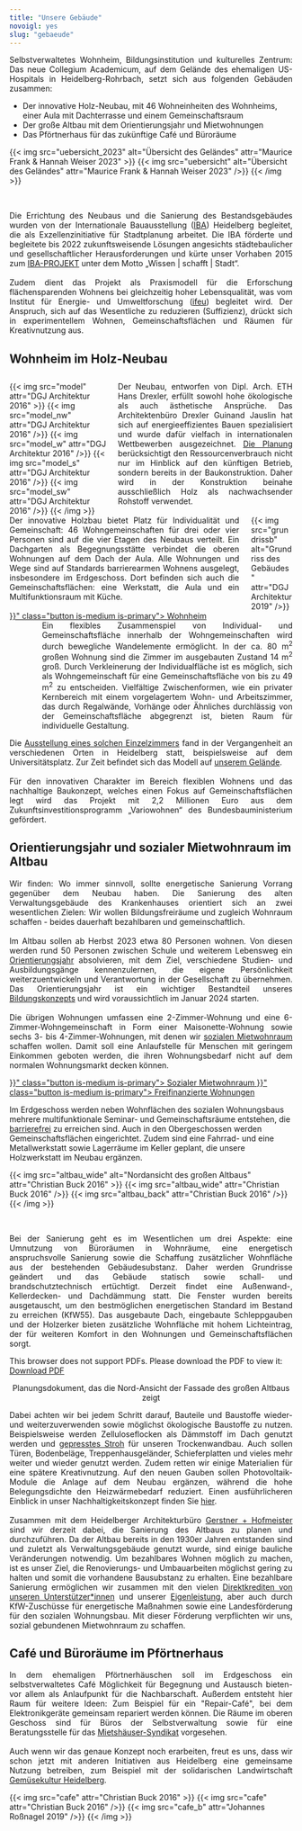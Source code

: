 ```yaml
---
title: "Unsere Gebäude"
novoigl: yes
slug: "gebaeude"
---
```


<p style="text-align: justify">
Selbstverwaltetes Wohnheim, Bildungsinstitution und kulturelles Zentrum: Das
neue Collegium Academicum, auf dem Gelände des ehemaligen US-Hospitals in
Heidelberg-Rohrbach, setzt sich aus folgenden Gebäuden zusammen:

- Der innovative Holz-Neubau, mit 46 Wohneinheiten des Wohnheims, einer Aula mit Dachterrasse und einem
Gemeinschaftsraum
- Der große Altbau mit dem Orientierungsjahr und Mietwohnungen
- Das Pförtnerhaus für das zukünftige Café und Büroräume

{{< img src="uebersicht_2023" alt="Übersicht des Geländes" attr="Maurice Frank & Hannah Weiser 2023" >}}
    {{< img src="uebersicht" alt="Übersicht des Geländes" attr="Maurice Frank & Hannah Weiser 2023" />}}
    <!-- {{< img src="drohne" alt="Übersicht des Geländes" attr="Christian Buck 2016" />}}
    {{< img src="cafe" alt="Übersicht des Geländes" attr="Christian Buck 2016" />}}
    to do: update-->
{{< /img >}}
</p>
<br>
<p style="text-align: justify">
Die Errichtung des Neubaus und die Sanierung des Bestandsgebäudes wurden von der Internationale Bauausstellung (<a href='https://iba.heidelberg.de/de'>IBA</a>) Heidelberg
begleitet, die als Exzellenzinitiative für Stadtplanung arbeitet. Die IBA förderte und begleitete bis 2022 zukunftsweisende
Lösungen angesichts städtebaulicher und gesellschaftlicher Herausforderungen und kürte unser Vorhaben 2015 zum
<a href="https://iba.heidelberg.de/de/projekte/collegium-academicum">IBA-PROJEKT</a> unter dem Motto „Wissen | schafft | Stadt“.
<br><br>
Zudem dient das Projekt als Praxismodell für die Erforschung flächensparenden Wohnens bei gleichzeitig hoher Lebensqualität,
was vom Institut für Energie- und Umweltforschung (<a href="https://www.ifeu.de/projekt/suprastadt/">ifeu</a>) begleitet wird.
Der Anspruch, sich auf das Wesentliche zu reduzieren (Suffizienz), drückt sich in experimentellem Wohnen,
Gemeinschaftsflächen und Räumen für Kreativnutzung aus.
</p>

## Wohnheim im Holz-Neubau

<div class="columns" style="margin-top: 2em;">
    <div class="column">
    {{< img src="model" attr="DGJ Architektur 2016" >}}
        {{< img src="model_nw" attr="DGJ Architektur 2016" />}}
        {{< img src="model_w" attr="DGJ Architektur 2016" />}}
        {{< img src="model_s" attr="DGJ Architektur 2016" />}}
        {{< img src="model_sw" attr="DGJ Architektur 2016" />}}
    {{< /img >}}
    </div>
    <div class="column" style="text-align: justify">
      Der Neubau, entworfen von Dipl. Arch. ETH Hans Drexler, erfüllt sowohl hohe ökologische als auch ästhetische Ansprüche.
      Das Architektenbüro Drexler Guinand Jauslin hat sich auf energieeffizientes Bauen spezialisiert und wurde dafür
      vielfach in internationalen Wettbewerben ausgezeichnet. <a href="http://dgj.eu/portfolio/dgj223-iba-collegium-academicum/">Die Planung</a> berücksichtigt den Ressourcenverbrauch nicht nur im Hinblick auf den künftigen Betrieb, sondern bereits in der Baukonstruktion. Daher wird in der Konstruktion beinahe ausschließlich Holz als nachwachsender Rohstoff verwendet.
    </div>
</div>

<div class="columns">
    <div class="column" style="text-align: justify">
      Der innovative Holzbau bietet Platz für Individualität und Gemeinschaft: 46 Wohngemeinschaften für drei oder vier Personen sind auf die vier Etagen des Neubaus verteilt. Ein Dachgarten als Begegnungsstätte verbindet die oberen Wohnungen auf dem Dach der Aula. Alle Wohnungen und Wege sind auf Standards barrierearmen Wohnens ausgelegt, insbesondere im Erdgeschoss. Dort befinden sich auch die Gemeinschaftsflächen: eine Werkstatt, die Aula und ein Multifunktionsraum mit Küche.
        <br><br>
        <div class="buttons is-centered">
            <a href="{{< relref "/wohnheim" >}}" class="button is-medium is-primary">
                <span class="icon">
                    <i class="icon-home"></i>
                </span>
                <span>Wohnheim</span>
            </a>
</div>
    </div>
    <div class="column">
        {{< img src="grundrissb" alt="Grundriss des Gebäudes" attr="DGJ Architektur 2019" />}}
    </div>
</div>

<div class="columns">
    <div class="column" style="display:flex; align-items: center;">
        <figure>
            {{< video "2017_Interactive_hoousing" >}}
            <figcaption><cite>© DGJ Architekten 2018</cite></figcaption>
        </figure>
    </div>
    <div class="column" style="text-align: justify">
      Ein flexibles Zusammenspiel von Individual- und Gemeinschaftsfläche innerhalb der Wohngemeinschaften wird durch bewegliche Wandelemente ermöglicht.
      In der ca. 80 m<sup>2</sup> großen Wohnung sind die Zimmer im ausgebauten Zustand 14 m<sup>2</sup> groß.
      Durch Verkleinerung der Individualfläche ist es möglich, sich als Wohngemeinschaft für eine Gemeinschaftsfläche von bis zu 49 m<sup>2</sup> zu entscheiden.
      Vielfältige Zwischenformen, wie ein privater Kernbereich mit einem vorgelagertem Wohn- und Arbeitszimmer, das durch Regalwände, Vorhänge oder Ähnliches durchlässig von der Gemeinschaftsfläche abgegrenzt ist, bieten Raum für individuelle Gestaltung.
    </div>
</div>

<p style="text-align: justify">
Die <a href="/zimmermodell">Ausstellung eines solchen Einzelzimmers</a> fand in der Vergangenheit an verschiedenen Orten in Heidelberg statt, beispielsweise auf dem Universitätsplatz.
Zur Zeit befindet sich das Modell auf <a href="/anfahrt">unserem Gelände</a>.
<br><br>
Für den innovativen Charakter im Bereich flexiblen Wohnens und das nachhaltige Baukonzept, welches einen Fokus auf Gemeinschaftsflächen legt wird das Projekt mit 2,2 Millionen Euro aus dem Zukunftsinvestitionsprogramm „Variowohnen“  des Bundesbauministerium gefördert.
</p>

## Orientierungsjahr und sozialer Mietwohnraum im Altbau

<p style="text-align: justify">
Wir finden: Wo immer sinnvoll, sollte energetische Sanierung Vorrang gegenüber dem Neubau haben.
Die Sanierung des alten Verwaltungsgebäude des Krankenhauses orientiert sich an zwei wesentlichen
Zielen: Wir wollen Bildungsfreiräume und zugleich Wohnraum schaffen - beides dauerhaft bezahlbaren und gemeinschaftlich.
<br><br>
Im Altbau sollen ab Herbst 2023 etwa 80 Personen wohnen.
Von diesen werden rund 50 Personen zwischen Schule und weiterem Lebensweg ein <a href="https://faltr.de/">Orientierungsjahr</a>
absolvieren, mit dem Ziel, verschiedene Studien- und Ausbildungsgänge kennenzulernen, die eigene Persönlichkeit weiterzuentwickeln
und Verantwortung in der Gesellschaft zu übernehmen.
Das Orientierungsjahr ist ein wichtiger Bestandteil unseres <a href="/bildung/">Bildungskonzepts</a> und wird voraussichtlich im
Januar 2024 starten.
<br><br>
Die übrigen Wohnungen umfassen eine 2-Zimmer-Wohnung und eine 6-Zimmer-Wohngemeinschaft in Form einer Maisonette-Wohnung
sowie sechs 3- bis 4-Zimmer-Wohnungen, mit denen wir <a href="https://www.bmwsb.bund.de/Webs/BMWSB/DE/themen/stadt-wohnen/wohnraumfoerderung/soziale-wohnraumfoerderung/soziale-wohnraumfoerderung-node.html">sozialen Mietwohnraum</a> schaffen wollen.
Damit soll eine Anlaufstelle für Menschen mit geringem Einkommen geboten werden, die ihren Wohnungsbedarf nicht auf dem
normalen Wohnungsmarkt decken können.
<div class="buttons is-centered">
<a href="{{< relref "/sozialer_mietwohnraum" >}}" class="button is-medium is-primary">
                <span class="icon">
                    <i class="icon-home"></i>
                </span>
                <span>Sozialer Mietwohnraum</span>
            </a>
<a href="{{< relref "/freifinanzierte_wohnungen" >}}" class="button is-medium is-primary">
        <span class="icon">
            <i class="icon-home"></i>
        </span>
        <span>Freifinanzierte Wohnungen</span>
    </a>
</div>

Im Erdgeschoss werden neben Wohnflächen des sozialen Wohnungsbaus mehrere multifunktionale Seminar- und Gemeinschaftsräume
entstehen, die <a href="/barrierefreiheit">barrierefrei</a> zu erreichen sind.
Auch in den Obergeschossen werden Gemeinschaftsflächen eingerichtet.
Zudem sind eine Fahrrad- und eine Metallwerkstatt sowie Lagerräume im Keller geplant, die unsere Holzwerkstatt im Neubau ergänzen.
</p>

{{< img src="altbau_wide" alt="Nordansicht des großen Altbaus" attr="Christian Buck 2016" >}}
    {{< img src="altbau_wide" attr="Christian Buck 2016" />}}
    {{< img src="altbau_back" attr="Christian Buck 2016" />}}
{{< /img >}}

<br>
<p style="text-align: justify">
Bei der Sanierung geht es im Wesentlichen um drei Aspekte: eine Umnutzung von Büroräumen in Wohnräume, eine
energetisch anspruchsvolle Sanierung sowie die Schaffung zusätzlicher Wohnfläche aus der bestehenden Gebäudesubstanz.
Daher werden Grundrisse geändert und das Gebäude statisch sowie schall- und brandschutztechnisch ertüchtigt.
Derzeit findet eine Außenwand-, Kellerdecken- und Dachdämmung statt. Die Fenster wurden bereits ausgetauscht, um den
bestmöglichen energetischen Standard im Bestand zu erreichen (KfW55).
Das ausgebaute Dach, eingebaute Schleppgauben und der Holzerker bieten zusätzliche Wohnfläche mit hohem Lichteintrag,
der für weiteren Komfort in den Wohnungen und Gemeinschaftsflächen sorgt.
</p>
<object data="altbau_fassade_nord.pdf" type="application/pdf" width="100%" height="100%">
    This browser does not support PDFs. Please download the PDF to view it: <a href="altbau_fassade_nord.pdf">Download PDF</a>
</object>
<p><center>Planungsdokument, das die Nord-Ansicht der Fassade des großen Altbaus zeigt</center></p>

<p style="text-align: justify">
Dabei achten wir bei jedem Schritt darauf, Bauteile und Baustoffe wieder- und weiterzuverwenden sowie möglichst
ökologische Baustoffe zu nutzen. Beispielsweise werden Zelluloseflocken als Dämmstoff im Dach genutzt werden und
<a href="https://stramentec.com/">gepresstes Stroh</a> für unseren Trockenwandbau. Auch sollen Türen, Bodenbeläge,
Treppenhausgeländer, Schieferplatten und vieles mehr weiter und wieder genutzt werden.
Zudem retten wir einige Materialien für eine spätere Kreativnutzung. Auf den neuen Gauben sollen
Photovoltaik-Module die Anlage auf dem Neubau ergänzen, während die hohe Belegungsdichte den Heizwärmebedarf
reduziert. Einen ausführlicheren Einblick in unser Nachhaltigkeitskonzept finden Sie <a href="/nachhaltigkeit">hier</a>.
<br><br>
Zusammen mit dem Heidelberger Architekturbüro <a href="https://gerstner-hofmeister.de/">Gerstner + Hofmeister</a> sind wir derzeit
dabei, die Sanierung des Altbaus zu planen und durchzuführen. Da der Altbau bereits in den 1930er Jahren entstanden
sind und zuletzt als Verwaltungsgebäude genutzt wurde, sind einige bauliche Veränderungen notwendig.
Um bezahlbares Wohnen möglich zu machen, ist es unser Ziel, die Renovierungs- und Umbauarbeiten möglichst gering zu
halten und somit die vorhandene Bausubstanz zu erhalten.
Eine bezahlbare Sanierung ermöglichen wir zusammen mit den vielen <a href="https://collegiumacademicum.de/direktkredite/">Direktkrediten von unseren Unterstützer*innen</a>
und unserer <a href="https://collegiumacademicum.de/aktionen/">Eigenleistung</a>, aber auch durch KfW-Zuschüsse für energetische
Maßnahmen sowie eine Landesförderung für den sozialen Wohnungsbau. Mit dieser Förderung verpflichten wir uns, sozial
gebundenen Mietwohnraum zu schaffen.
</p>

## Café und Büroräume im Pförtnerhaus

<p style="text-align: justify">
In dem ehemaligen Pförtnerhäuschen soll im Erdgeschoss ein selbstverwaltetes Café Möglichkeit für Begegnung und
Austausch bieten- vor allem als Anlaufpunkt für die Nachbarschaft.
Außerdem entsteht hier Raum für weitere Ideen: Zum Beispiel für ein "Repair-Café", bei dem Elektronikgeräte gemeinsam
repariert werden können. Die Räume im oberen Geschoss sind für Büros der Selbstverwaltung
sowie für eine Beratungsstelle für das <a href="https://www.syndikat.org/de/unternehmensverbund/">Mietshäuser-Syndikat</a>
vorgesehen.
<br><br>
Auch wenn wir das genaue Konzept noch erarbeiten, freut es uns, dass wir schon jetzt mit anderen Initiativen aus
Heidelberg eine gemeinsame Nutzung betreiben, zum Beispiel mit der solidarischen Landwirtschaft
<a href="https://gemuesekultur-heidelberg.de/">Gemüsekultur Heidelberg</a>.
</p>

{{< img src="cafe" attr="Christian Buck 2016" >}}
    {{< img src="cafe" attr="Christian Buck 2016" />}}
    {{< img src="cafe_b" attr="Johannes Roßnagel 2019" />}}
{{< /img >}}
